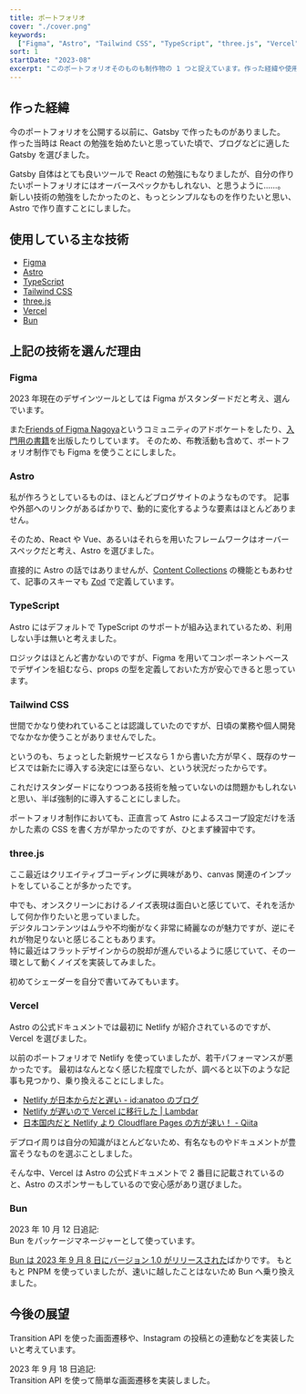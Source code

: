 ```yaml
---
title: ポートフォリオ
cover: "./cover.png"
keywords:
  ["Figma", "Astro", "Tailwind CSS", "TypeScript", "three.js", "Vercel", "Bun"]
sort: 1
startDate: "2023-08"
excerpt: "このポートフォリオそのものも制作物の 1 つと捉えています。作った経緯や使用している技術、今後の展望などを記載します。"
---
```


## 作った経緯

今のポートフォリオを公開する以前に、Gatsby で作ったものがありました。  
作った当時は React の勉強を始めたいと思っていた頃で、ブログなどに適した Gatsby を選びました。

Gatsby 自体はとても良いツールで React の勉強にもなりましたが、自分の作りたいポートフォリオにはオーバースペックかもしれない、と思うように……。  
新しい技術の勉強をしたかったのと、もっとシンプルなものを作りたいと思い、Astro で作り直すことにしました。

## 使用している主な技術

- [Figma](https://www.figma.com/)
- [Astro](https://astro.build/)
- [TypeScript](https://www.typescriptlang.org/)
- [Tailwind CSS](https://tailwindcss.com/)
- [three.js](https://threejs.org/)
- [Vercel](https://vercel.com/)
- [Bun](https://bun.sh/)

## 上記の技術を選んだ理由

### Figma

2023 年現在のデザインツールとしては Figma がスタンダードだと考え、選んでいます。

また[Friends of Figma Nagoya](https://friends.figma.com/nagoya/)というコミュニティのアドボケートをしたり、[入門用の書籍](/works/figma-introduction-to-design)を出版したりしています。
そのため、布教活動も含めて、ポートフォリオ制作でも Figma を使うことにしました。

### Astro

私が作ろうとしているものは、ほとんどブログサイトのようなものです。
記事や外部へのリンクがあるばかりで、動的に変化するような要素はほとんどありません。

そのため、React や Vue、あるいはそれらを用いたフレームワークはオーバースペックだと考え、Astro を選びました。

直接的に Astro の話ではありませんが、[Content Collections](https://docs.astro.build/en/guides/content-collections/) の機能ともあわせて、記事のスキーマも [Zod](https://zod.dev/) で定義しています。

### TypeScript

Astro にはデフォルトで TypeScript のサポートが組み込まれているため、利用しない手は無いと考えました。

ロジックはほとんど書かないのですが、Figma を用いてコンポーネントベースでデザインを組むなら、props の型を定義しておいた方が安心できると思っています。

### Tailwind CSS

世間でかなり使われていることは認識していたのですが、日頃の業務や個人開発でなかなか使うことがありませんでした。

というのも、ちょっとした新規サービスなら 1 から書いた方が早く、既存のサービスでは新たに導入する決定には至らない、という状況だったからです。

これだけスタンダードになりつつある技術を触っていないのは問題かもしれないと思い、半ば強制的に導入することにしました。

ポートフォリオ制作においても、正直言って Astro によるスコープ設定だけを活かした素の CSS を書く方が早かったのですが、ひとまず練習中です。

### three.js

ここ最近はクリエイティブコーディングに興味があり、canvas 関連のインプットをしていることが多かったです。

中でも、オンスクリーンにおけるノイズ表現は面白いと感じていて、それを活かして何か作りたいと思っていました。  
デジタルコンテンツはムラや不均衡がなく非常に綺麗なのが魅力ですが、逆にそれが物足りないと感じることもあります。  
特に最近はフラットデザインからの脱却が進んでいるように感じていて、その一環として動くノイズを実装してみました。

初めてシェーダーを自分で書いてみてもいます。

### Vercel

Astro の公式ドキュメントでは最初に Netlify が紹介されているのですが、Vercel を選びました。

以前のポートフォリオで Netlify を使っていましたが、若干パフォーマンスが悪かったです。
最初はなんとなく感じた程度でしたが、調べると以下のような記事も見つかり、乗り換えることにしました。

- [Netlify が日本からだと遅い - id:anatoo のブログ](https://blog.anatoo.jp/2020-08-03)
- [Netlify が遅いので Vercel に移行した | Lambdar](https://www.lambdar.me/archives/migrating-to-vercel-from-netlify-due-to-performance-issues/)
- [日本国内だと Netlify より Cloudflare Pages の方が速い！ - Qiita](https://qiita.com/akitkat/items/dcbe4fcaacc051753e2b)

デプロイ周りは自分の知識がほとんどないため、有名なものやドキュメントが豊富そうなものを選ぶことしました。

そんな中、Vercel は Astro の公式ドキュメントで 2 番目に記載されているのと、Astro のスポンサーもしているので安心感があり選びました。

### Bun

2023 年 10 月 12 日追記:  
Bun をパッケージマネージャーとして使っています。

[Bun は 2023 年 9 月 8 日にバージョン 1.0 がリリースされた](https://bun.sh/blog/bun-v1.0)ばかりです。
もともと PNPM を使っていましたが、速いに越したことはないため Bun へ乗り換えました。

## 今後の展望

Transition API を使った画面遷移や、Instagram の投稿との連動などを実装したいと考えています。

2023 年 9 月 18 日追記:  
Transition API を使って簡単な画面遷移を実装しました。
